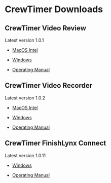 # CrewTimer Downloads

## CrewTimer Video Review

Latest version 1.0.1

* [MacOS Intel](https://storage.googleapis.com/resources.crewtimer.com/installers/video-review/CrewTimer%20Video%20Review-1.0.1.dmg)
* [Windows](https://storage.googleapis.com/resources.crewtimer.com/installers/video-review/CrewTimer%20Video%20Review%20Setup%201.0.1.exe)

* [Operating Manual](https://admin.crewtimer.com/help/VideoReview)

## CrewTimer Video Recorder

Latest version 1.0.2

* [MacOS Intel](https://storage.googleapis.com/resources.crewtimer.com/installers/video-recorder/CrewTimer%20Video%20Recorder-1.0.2.dmg)
* [Windows](https://storage.googleapis.com/resources.crewtimer.com/installers/video-recorder/CrewTimer%20Video%20Recorder%20Setup%201.0.2.exe)

* [Operating Manual](https://admin.crewtimer.com/help/VideoRecorder)

## CrewTimer FinishLynx Connect

Latest version 1.0.11

* [Windows](https://storage.googleapis.com/resources.crewtimer.com/installers/finishlynx-connect/CrewTimer%20FinishLynx%20Connect%20Setup%201.0.11.exe)

* [Operating Manual](https://admin.crewtimer.com/help/FinishLynx)
